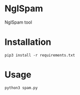 # NglSpam
NglSpam tool

# Installation
```pip3 install -r requirements.txt```
# Usage
```python3 spam.py```
